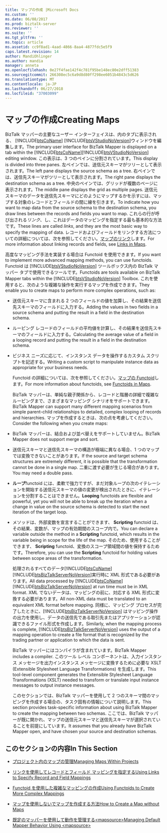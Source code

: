 ```yaml
---
title: マップの作成 |Microsoft Docs
ms.custom: ''
ms.date: 06/08/2017
ms.prod: biztalk-server
ms.reviewer: ''
ms.suite: ''
ms.tgt_pltfrm: ''
ms.topic: article
ms.assetid: cc9f8ad1-4aad-4866-8aa4-4877fdc5e5f9
caps.latest.revision: 14
author: MandiOhlinger
ms.author: mandia
manager: anneta
ms.openlocfilehash: 0e27f4fae142f4c781f95be148ec80e2dff51383
ms.sourcegitcommit: 266308ec5c6a9d8d80ff298ee6051b4843c5d626
ms.translationtype: MT
ms.contentlocale: ja-JP
ms.lasthandoff: 06/27/2018
ms.locfileid: "37003099"
---
```

# <a name="creating-maps"></a><span data-ttu-id="7f2d8-102">マップの作成</span><span class="sxs-lookup"><span data-stu-id="7f2d8-102">Creating Maps</span></span>
<span data-ttu-id="7f2d8-103">BizTalk マッパーの主要なユーザー インターフェイスは、内のタブに表示される、 [!INCLUDE[btsCoName](../includes/btsconame-md.md)] [!INCLUDE[btsVStudioNoVersion](../includes/btsvstudionoversion-md.md)]ウィンドウを編集します。</span><span class="sxs-lookup"><span data-stu-id="7f2d8-103">The primary user interface for BizTalk Mapper is displayed on a tab within the [!INCLUDE[btsCoName](../includes/btsconame-md.md)][!INCLUDE[btsVStudioNoVersion](../includes/btsvstudionoversion-md.md)] editing window.</span></span> <span data-ttu-id="7f2d8-104">この表示は、3 つのペインに分割されています。</span><span class="sxs-lookup"><span data-stu-id="7f2d8-104">This display is divided into three panes.</span></span> <span data-ttu-id="7f2d8-105">左ペインでは、送信元スキーマがツリーとして表示されます。</span><span class="sxs-lookup"><span data-stu-id="7f2d8-105">The left pane displays the source schema as a tree.</span></span> <span data-ttu-id="7f2d8-106">右ペインでは、送信先スキーマがツリーとして表示されます。</span><span class="sxs-lookup"><span data-stu-id="7f2d8-106">The right pane displays the destination schema as a tree.</span></span> <span data-ttu-id="7f2d8-107">中央のペインでは、グリッドが複数のページに表示されます。</span><span class="sxs-lookup"><span data-stu-id="7f2d8-107">The middle pane displays the grid as multiple pages.</span></span> <span data-ttu-id="7f2d8-108">送信元スキーマのデータを送信先スキーマにどのようにマップするかを示すには、マップする対象のレコードとフィールドの間に線を引きます。</span><span class="sxs-lookup"><span data-stu-id="7f2d8-108">To indicate how you want to map data from the source schema to the destination schema, you draw lines between the records and fields you want to map.</span></span> <span data-ttu-id="7f2d8-109">これらの行が呼び出される*リンク*、し、これはデータのマッピングを指定する最も基本的な方法です。</span><span class="sxs-lookup"><span data-stu-id="7f2d8-109">These lines are called *links*, and they are the most basic way to specify the mapping of data.</span></span> <span data-ttu-id="7f2d8-110">レコードおよびフィールドをリンクする方法についての詳細については、次を参照してください。[マップのリンク](../core/links-in-maps.md)します。</span><span class="sxs-lookup"><span data-stu-id="7f2d8-110">For more information about linking records and fields, see [Links in Maps](../core/links-in-maps.md).</span></span>  
  
 <span data-ttu-id="7f2d8-111">高度なマッピング手法を実装する場合は Functoid を使用できます。</span><span class="sxs-lookup"><span data-stu-id="7f2d8-111">If you want to implement more advanced mapping methods, you can use functoids.</span></span> <span data-ttu-id="7f2d8-112">Functoid は [!INCLUDE[btsVStudioNoVersion](../includes/btsvstudionoversion-md.md)] ツールボックス内の BizTalk マッパー タブで使用できるツールです。</span><span class="sxs-lookup"><span data-stu-id="7f2d8-112">Functoids are tools available on BizTalk Mapper tabs within the [!INCLUDE[btsVStudioNoVersion](../includes/btsvstudionoversion-md.md)] Toolbox.</span></span> <span data-ttu-id="7f2d8-113">これを使用すると、次のような複雑な操作を実行するマップを作成できます。</span><span class="sxs-lookup"><span data-stu-id="7f2d8-113">They enable you to create maps to perform more complex operations, such as:</span></span>  
  
- <span data-ttu-id="7f2d8-114">送信元スキーマに含まれる 2 つのフィールドの値を加算し、その結果を送信先スキーマのフィールドに入力する。</span><span class="sxs-lookup"><span data-stu-id="7f2d8-114">Adding the values in two fields in a source schema and putting the result in a field in the destination schema.</span></span>  
  
- <span data-ttu-id="7f2d8-115">ルーピング レコードのフィールドの平均値を計算し、その結果を送信先スキーマのフィールドに入力する。</span><span class="sxs-lookup"><span data-stu-id="7f2d8-115">Calculating the average value of a field in a looping record and putting the result in a field in the destination schema.</span></span>  
  
- <span data-ttu-id="7f2d8-116">ビジネス ニーズに応じて、インスタンス データを操作するカスタム スクリプトを記述する。</span><span class="sxs-lookup"><span data-stu-id="7f2d8-116">Writing a custom script to manipulate instance data as appropriate for your business needs.</span></span>  
  
  <span data-ttu-id="7f2d8-117">Functoid の詳細については、次を参照してください。[マップの Functoid](../core/functoids-in-maps.md)します。</span><span class="sxs-lookup"><span data-stu-id="7f2d8-117">For more information about functoids, see [Functoids in Maps](../core/functoids-in-maps.md).</span></span>  
  
  <span data-ttu-id="7f2d8-118">BizTalk マッパーは、単純な親子関係から、レコードと階層の詳細で複雑なルーピングまで、さまざまなマッピング シナリオをサポートできます。</span><span class="sxs-lookup"><span data-stu-id="7f2d8-118">BizTalk Mapper can support many different mapping scenarios from simple parent-child relationships to detailed, complex looping of records and hierarchies.</span></span> <span data-ttu-id="7f2d8-119">マップを作成するときは、次の点を考慮してください。</span><span class="sxs-lookup"><span data-stu-id="7f2d8-119">Consider the following when you create maps:</span></span>  
  
- <span data-ttu-id="7f2d8-120">BizTalk マッパーは、結合および並べ替えをサポートしていません。</span><span class="sxs-lookup"><span data-stu-id="7f2d8-120">BizTalk Mapper does not support merge and sort.</span></span>  
  
- <span data-ttu-id="7f2d8-121">送信元スキーマと送信先スキーマの構造が極端に異なる場合、1 つのマップでは変換できないことがあります。</span><span class="sxs-lookup"><span data-stu-id="7f2d8-121">If the source and target schema structures are extremely different, it is possible that the transformation cannot be done in a single map.</span></span> <span data-ttu-id="7f2d8-122">二重に渡す必要が生じる場合があります。</span><span class="sxs-lookup"><span data-stu-id="7f2d8-122">You may need a double pass.</span></span>  
  
- <span data-ttu-id="7f2d8-123">**ループ**functoid には、柔軟で強力ですが、まだ対象ループの次のイテレーションを開始する送信元スキーマの値の変更が検出されたときに、イテレーションを分割することはできません。</span><span class="sxs-lookup"><span data-stu-id="7f2d8-123">**Looping** functoids are flexible and powerful, yet you will not be able to break up the iteration when a change in value on the source schema is detected to start the next iteration of the target loop.</span></span>  
  
- <span data-ttu-id="7f2d8-124">メソッドは、外部変数を宣言することができます、 **Scripting** functoid は、その結果、変数が、マップの有効期間のスコープ内で。</span><span class="sxs-lookup"><span data-stu-id="7f2d8-124">You can declare a variable outside the method in a **Scripting** functoid, which results in the variable being in scope for the life of the map.</span></span> <span data-ttu-id="7f2d8-125">そのため、使用することができます、 **Scripting** functoid、変換のスコープ領域間の値を保持するためです。</span><span class="sxs-lookup"><span data-stu-id="7f2d8-125">Therefore, you can use the **Scripting** functoid for holding values between scope areas of the transformation.</span></span>  
  
  <span data-ttu-id="7f2d8-126">処理されるすべてのデータ[!INCLUDE[btsCoName](../includes/btsconame-md.md)][!INCLUDE[btsBizTalkServerNoVersion](../includes/btsbiztalkservernoversion-md.md)]実行時に XML 形式である必要があります。</span><span class="sxs-lookup"><span data-stu-id="7f2d8-126">All data processed by [!INCLUDE[btsCoName](../includes/btsconame-md.md)][!INCLUDE[btsBizTalkServerNoVersion](../includes/btsbiztalkservernoversion-md.md)] at run time must be in XML format.</span></span> <span data-ttu-id="7f2d8-127">XML でないデータは、マッピングの前に、対応する XML 形式に変換する必要があります。</span><span class="sxs-lookup"><span data-stu-id="7f2d8-127">All non-XML data must be translated to an equivalent XML format before mapping.</span></span> <span data-ttu-id="7f2d8-128">同様に、マッピング プロセスが完了したときに、[!INCLUDE[btsBizTalkServerNoVersion](../includes/btsbiztalkservernoversion-md.md)] はマッピング操作の出力を使用し、データの送信先である取引先またはアプリケーションが認識できるファイル形式を作成します。</span><span class="sxs-lookup"><span data-stu-id="7f2d8-128">Similarly, when the mapping process is complete, [!INCLUDE[btsBizTalkServerNoVersion](../includes/btsbiztalkservernoversion-md.md)] uses the output of a mapping operation to create a file format that is recognized by the trading partner or application to which the data is sent.</span></span>  
  
  <span data-ttu-id="7f2d8-129">BizTalk マッパーにはコンパイラが含まれています。</span><span class="sxs-lookup"><span data-stu-id="7f2d8-129">BizTalk Mapper includes a compiler.</span></span> <span data-ttu-id="7f2d8-130">このツール レベル コンポーネントは、入力インスタンス メッセージを出力インスタンス メッセージに変換するために必要な XSLT (Extensible Stylesheet Language Transformations) を生成します。</span><span class="sxs-lookup"><span data-stu-id="7f2d8-130">This tool-level component generates the Extensible Stylesheet Language Transformations (XSLT) needed to transform or translate input instance messages to output instance messages.</span></span>  
  
  <span data-ttu-id="7f2d8-131">このセクションでは、BizTalk マッパーを使用して 2 つのスキーマ間のマッピングを作成する場合の、タスク固有の情報について説明します。</span><span class="sxs-lookup"><span data-stu-id="7f2d8-131">This section provides task-specific information about using BizTalk Mapper to create the mapping between two schemas.</span></span> <span data-ttu-id="7f2d8-132">ここでは、BizTalk マッパーが既に開かれ、マップの送信元スキーマと送信先スキーマが選択されていることを前提にしています。</span><span class="sxs-lookup"><span data-stu-id="7f2d8-132">It assumes that you already have BizTalk Mapper open, and have chosen your source and destination schemas.</span></span>  
  
## <a name="in-this-section"></a><span data-ttu-id="7f2d8-133">このセクションの内容</span><span class="sxs-lookup"><span data-stu-id="7f2d8-133">In This Section</span></span>  
  
-   [<span data-ttu-id="7f2d8-134">プロジェクト内のマップの管理</span><span class="sxs-lookup"><span data-stu-id="7f2d8-134">Managing Maps Within Projects</span></span>](../core/managing-maps-within-projects.md)  
  
-   [<span data-ttu-id="7f2d8-135">リンクを使用してレコードとフィールド マッピングを指定する</span><span class="sxs-lookup"><span data-stu-id="7f2d8-135">Using Links to Specify Record and Field Mappings</span></span>](../core/using-links-to-specify-record-and-field-mappings.md)  
  
-   [<span data-ttu-id="7f2d8-136">Functoid を使用した複雑なマッピングの作成</span><span class="sxs-lookup"><span data-stu-id="7f2d8-136">Using Functoids to Create More Complex Mappings</span></span>](../core/using-functoids-to-create-more-complex-mappings.md)  
  
-   [<span data-ttu-id="7f2d8-137">マップを使用しないでマップを作成する方法</span><span class="sxs-lookup"><span data-stu-id="7f2d8-137">How to Create a Map without Maps</span></span>](../core/how-to-create-a-map-without-maps.md)  
  
-   [<span data-ttu-id="7f2d8-138">既定のマッパーを使用して動作を管理する\<mapsource\></span><span class="sxs-lookup"><span data-stu-id="7f2d8-138">Managing Default Mapper Behavior Using \<mapsource\></span></span>](../core/managing-default-mapper-behavior-using-mapsource.md)